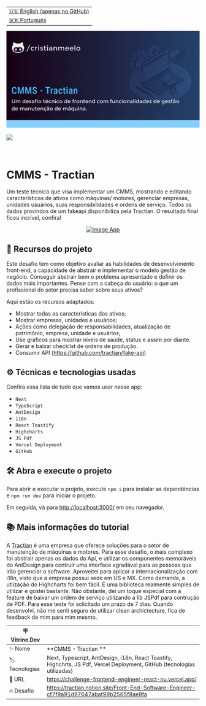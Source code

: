 <table align="right">
  <tr>
    <td>
      <a href="README-EN.md">🇺🇸 English (apenas no GitHub)</a>
    </td>
  </tr>
  <tr>
    <td>
      <a href="README.md">🇧🇷 Português</a>
    </td>
  </tr>
</table>

![](https://github.com/cristianmeelo/challenge-frontend-engineer-react/blob/main/thumbnail.png?raw=true)

![](https://github.com/cristianmeelo/challenge-frontend-engineer-react/blob/main/thumbnail-mockup.png?raw=true#vitrinedev)

<br/>

# CMMS - Tractian

Um teste técnico que visa implementar um CMMS, mostrando e editando características de ativos como máquinas/ motores, gerenciar empresas, unidades usuários, suas responsibilidades e ordens de serviço. Todos os dados provindos de um fakeapi disponibiliza pela Tractian. O resultado final ficou incrível, confira!

<div align="center">
<a href="https://challenge-frontend-engineer-react-nu.vercel.app/">
  <img src="https://img.shields.io/badge/-CONFIRA%20AQUI-lightblue" alt="Image App" >
</a>
</div>

## 🔨 Recursos do projeto

Este desafio tem como objetivo avaliar as habilidades de desenvolvimento front-end, a capacidade de abstrair e implementar o modelo gestão de negócio. Conseguir abstrair bem o problema apresentado e definir os dados mais importantes. Pense com a cabeça do usuário: o que um profissional do setor precisa saber sobre seus ativos?

Aqui estão os recursos adaptados:

- Mostrar todas as características dos ativos;
- Mostrar empresas, unidades e usuários;
- Ações como delegação de responsabilidades, atualização de patrimônio, empresa, unidade e usuários;
- Use gráficos para mostrar níveis de saúde, status e assim por diante.
- Gerar e baixar checklist de ordens de produção.
- Consumir API (https://github.com/tractian/fake-api)

## ⚙️ Técnicas e tecnologias usadas

Confira essa lista de tudo que vamos usar nesse app:

- `Next`
- `TypeScript`
- `AntDesign`
- `i18n`
- `React Toastify`
- `Highcharts`
- `JS Pdf`
- `Vercel Deployment`
- `GitHub`

## 🛠️ Abra e execute o projeto

Para abrir e executar o projeto, execute `npm i` para instalar as dependências e `npm run dev` para iniciar o projeto.

Em seguida, vá para <a href="http://localhost:3000/">http://localhost:3000/</a> em seu navegador.

## 📚 Mais informações do tutorial

A [Tractian](https://tractian.com/) é uma empresa que oferece soluções para o setor de manutenção de máquinas e motores. Para esse desafio, o mais complexo foi abstrair apenas os dados da Api, e utilizar os componentes memoráveis do AntDesign para contruir uma interface agradável para as pessoas que irão gerenciar o software. Aproveitei para aplicar a internacionalização com i18n, visto que a empresa possui sede em US e MX. Como demanda, a utlização do Highcharts foi bem fácil. É uma biblioteca realmente simples de utilizar e gostei bastante. Não obstante, dei um toque especial com a feature de baixar um ordem de serviço utilizando a lib JSPdf para contrução de PDF. Para esse teste foi solicitado um prazo de 7 dias. Quando desenvolvi, não me senti seguro de utilizar clean archictecture, fica de feedback de mim para mim mesmo.

| :placard: Vitrine.Dev |                                                                                                                          |
| --------------------- | ------------------------------------------------------------------------------------------------------------------------ |
| :sparkles: Nome       | **CMMS - Tractian **                                                                                                     |
| :label: Tecnologias   | Next, Typescript, AntDesign, i18n, React Toastify, Highchrts, JS Pdf, Vercel Deployment, GitHub (tecnologias utilizadas) |
| :rocket: URL          | https://challenge-frontend-engineer-react-nu.vercel.app/                                                                 |
| :fire: Desafio        | https://tractian.notion.site/Front-End-Software-Engineer-cf7f9a91d97647abaf99b2565f8ae8fa                                |
